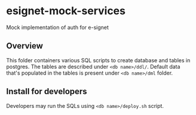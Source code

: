 # esignet-mock-services
Mock implementation of auth for e-signet

## Overview
This folder containers various SQL scripts to create database and tables in postgres.
The tables are described under `<db name>/ddl/`.
Default data that's populated in the tables is present under `<db name>/dml` folder.

## Install for developers
Developers may run the SQLs using `<db name>/deploy.sh` script.
